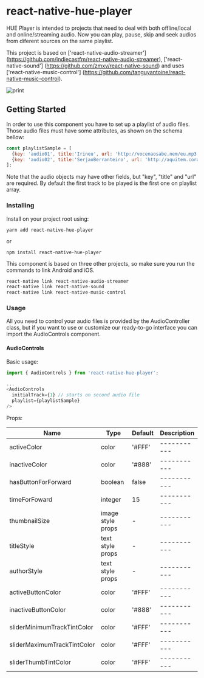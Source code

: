 # react-native-hue-player

HUE Player is intended to projects that need to deal with both offline/local and online/streaming audio.
Now you can play, pause, skip and seek audios from diferent sources on the same playlist.

This project is based on ['react-native-audio-streamer'] (https://github.com/indiecastfm/react-native-audio-streamer),
['react-native-sound'] (https://github.com/zmxv/react-native-sound) and uses ['react-native-music-control'] (https://github.com/tanguyantoine/react-native-music-control).

![print](https://raw.github.com/App2Sales/react-native-hue-player/develop/path/Example/prints/print1.jpg)
## Getting Started

In order to use this component you have to set up a playlist of audio files. Those audio files must have some attributes, as shown on the schema bellow: 

```js
const playlistSample = [
  {key: 'audio01', title:'Irineu', url: 'http://vocenaosabe.nem/eu.mp3'}, 
  {key: 'audio02', title:'SerjaoBerranteiro', url: 'http://aquitem.corage', path: 'matadorDeOnca.mp3'}
];
```
Note that the audio objects may have other fields, but "key", "title" and "url" are required.
By default the first track to be played is the first one on playlist array.

### Installing

Install on your project root using:

```shell
yarn add react-native-hue-player
```
or

```shell
npm install react-native-hue-player
```

This component is based on three other projects, so make sure you run the commands to link Android and iOS.

```js
react-native link react-native-audio-streamer
react-native link react-native-sound
react-native link react-native-music-control

```
### Usage

All you need to control your audio files is provided by the AudioController class, but if you want to use or customize our ready-to-go interface you can import the AudioControls component.

#### AudioControls

Basic usage:

```js
import { AudioControls } from 'react-native-hue-player';

...
<AudioControls
  initialTrack={1} // starts on second audio file
  playlist={playlistSample}
/>

```

Props:

|             Name              | Type              | Default | Description |
| ----------------------------- | ----------------- | ------- | ----------- |
| activeColor                   | color             | '#FFF'  | ----------- |
| inactiveColor                 | color             | '#888'  | ----------- |
| hasButtonForForward           | boolean           | false   | ----------- |
| timeForFoward                 | integer           | 15      | ----------- |
| thumbnailSize                 | image style props | -       | ----------- |
| titleStyle                    | text style props  | -       | ----------- |
| authorStyle                   | text style props  | -       | ----------- |
| activeButtonColor             | color             | '#FFF'  | ----------- |
| inactiveButtonColor           | color             | '#888'  | ----------- |
| sliderMinimumTrackTintColor   | color             | '#FFF'  | ----------- |
| sliderMaximumTrackTintColor   | color             | '#FFF'  | ----------- |
| sliderThumbTintColor          | color             | '#FFF'  | ----------- |
